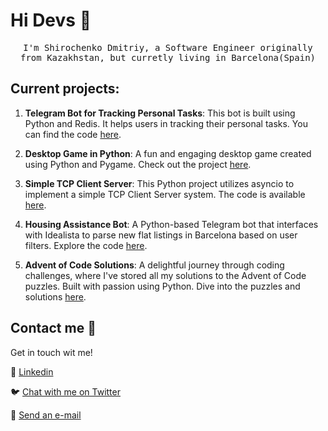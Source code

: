 # Hi Devs :wave:

<p align="center">
  <samp>
I'm Shirochenko Dmitriy, a Software Engineer originally from Kazakhstan, but curretly living in Barcelona(Spain)
  </samp>
  <br/>
</p>

## Current projects:
1. **Telegram Bot for Tracking Personal Tasks**: This bot is built using Python and Redis. It helps users in tracking their personal tasks. You can find the code [here](https://github.com/dmshirochenko/telegram_bot-NoSQL_Redis).

2. **Desktop Game in Python**: A fun and engaging desktop game created using Python and Pygame. Check out the project [here](https://github.com/dmshirochenko/knigth_game).

3. **Simple TCP Client Server**: This Python project utilizes asyncio to implement a simple TCP Client Server system. The code is available [here](https://github.com/dmshirochenko/TCP_Client_Server).

4. **Housing Assistance Bot**: A Python-based Telegram bot that interfaces with Idealista to parse new flat listings in Barcelona based on user filters. Explore the code [here](https://github.com/dmshirochenko/idealista_bot).

5. **Advent of Code Solutions**: A delightful journey through coding challenges, where I've stored all my solutions to the Advent of Code puzzles. Built with passion using Python. Dive into the puzzles and solutions [here](https://github.com/dmshirochenko/aoc_2022).


## Contact me :speech_balloon:

Get in touch wit me!

:link: <a href="https://www.linkedin.com/in/dmshirochenko/">Linkedin</a>

:bird: <a href="https://twitter.com/dmshirochenko">Chat with me on Twitter</a>

:e-mail: <a href="mailto:dmshirochenko@gmail.com">Send an e-mail</a>
